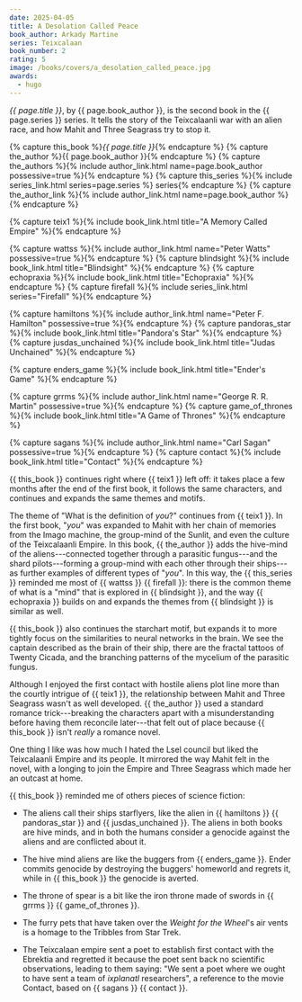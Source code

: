 ```yaml
---
date: 2025-04-05
title: A Desolation Called Peace
book_author: Arkady Martine
series: Teixcalaan
book_number: 2
rating: 5
image: /books/covers/a_desolation_called_peace.jpg
awards:
  - hugo
---
```


<cite class="book-title">{{ page.title }}</cite>, by <span
class="author-name">{{ page.book_author }}</span>, is the second book in the
<span class="book-series">{{ page.series }}</span> series. It tells the story
of the Teixcalaanli war with an alien race, and how Mahit and Three Seagrass
try to stop it.

{% capture this_book %}<cite class="book-title">{{ page.title }}</cite>{% endcapture %}
{% capture the_author %}<span class="author-name">{{ page.book_author }}</span>{% endcapture %}
{% capture the_authors %}{% include author_link.html name=page.book_author possessive=true %}{% endcapture %}
{% capture this_series %}{% include series_link.html series=page.series %} series{% endcapture %}
{% capture the_author_link %}{% include author_link.html name=page.book_author %}{% endcapture %}

{% capture teix1 %}{% include book_link.html title="A Memory Called Empire" %}{% endcapture %}

{% capture wattss %}{% include author_link.html name="Peter Watts" possessive=true %}{% endcapture %}
{% capture blindsight %}{% include book_link.html title="Blindsight" %}{% endcapture %}
{% capture echopraxia %}{% include book_link.html title="Echopraxia" %}{% endcapture %}
{% capture firefall %}{% include series_link.html series="Firefall" %}{% endcapture %}

{% capture hamiltons %}{% include author_link.html name="Peter F. Hamilton" possessive=true %}{% endcapture %}
{% capture pandoras_star %}{% include book_link.html title="Pandora's Star" %}{% endcapture %}
{% capture jusdas_unchained %}{% include book_link.html title="Judas Unchained" %}{% endcapture %}

{% capture enders_game %}{% include book_link.html title="Ender's Game" %}{% endcapture %}

{% capture grrms %}{% include author_link.html name="George R. R. Martin" possessive=true %}{% endcapture %}
{% capture game_of_thrones %}{% include book_link.html title="A Game of Thrones" %}{% endcapture %}

{% capture sagans %}{% include author_link.html name="Carl Sagan" possessive=true %}{% endcapture %}
{% capture contact %}{% include book_link.html title="Contact" %}{% endcapture %}

{{ this_book }} continues right where {{ teix1 }} left off: it takes place a
few months after the end of the first book, it follows the same characters,
and continues and expands the same themes and motifs.

The theme of "What is the definition of _you_?" continues from {{ teix1 }}. In
the first book, "_you_" was expanded to Mahit with her chain of memories from
the Imago machine, the group-mind of the Sunlit, and even the culture of the
Teixcalaanli Empire. In this book, {{ the_author }} adds the hive-mind of the
aliens---connected together through a parasitic fungus---and the shard
pilots---forming a group-mind with each other through their ships---as further
examples of different types of "_you_". In this way, the {{ this_series }}
reminded me most of {{ wattss }} {{ firefall }}: there is the common theme of
what is a "mind" that is explored in {{ blindsight }}, and the way {{
echopraxia }} builds on and expands the themes from {{ blindsight }} is
similar as well.

{{ this_book }} also continues the starchart motif, but expands it to more
tightly focus on the similarities to neural networks in the brain. We see the
captain described as the brain of their ship, there are the fractal tattoos of
Twenty Cicada, and the branching patterns of the mycelium of the parasitic
fungus.

Although I enjoyed the first contact with hostile aliens plot line more than
the courtly intrigue of {{ teix1 }}, the relationship between Mahit and Three
Seagrass wasn't as well developed. {{ the_author }} used a standard romance
trick---breaking the characters apart with a misunderstanding before having
them reconcile later---that felt out of place because {{ this_book }} isn't
_really_ a romance novel.

One thing I like was how much I hated the Lsel council but liked the
Teixcalaanli Empire and its people. It mirrored the way Mahit felt in the
novel, with a longing to join the Empire and Three Seagrass which made her an
outcast at home.

{{ this_book }} reminded me of others pieces of science fiction:

- The aliens call their ships starflyers, like the alien in {{ hamiltons }} {{
  pandoras_star }} and {{ jusdas_unchained }}. The aliens in both books are
  hive minds, and in both the humans consider a genocide against the aliens
  and are conflicted about it.

- The hive mind aliens are like the buggers from {{ enders_game }}. Ender
  commits genocide by destroying the buggers' homeworld and regrets it, while
  in {{ this_book }} the genocide is averted.

- The throne of spear is a bit like the iron throne made of swords in {{ grrms
  }} {{ game_of_thrones }}.

- The furry pets that have taken over the _Weight for the Wheel_'s air vents is a
  homage to the Tribbles from <span class="tv-show-title">Star Trek</span>.

- The Teixcalaan empire sent a poet to establish first contact with the
  Ebrektia and regretted it because the poet sent back no scientific
  observations, leading to them saying: "We sent a poet where we ought to have
  sent a team of _ixplanatl_ researchers", a reference to the movie <span
  class="movie-title">Contact</span>, based on {{ sagans }} {{ contact }}.
